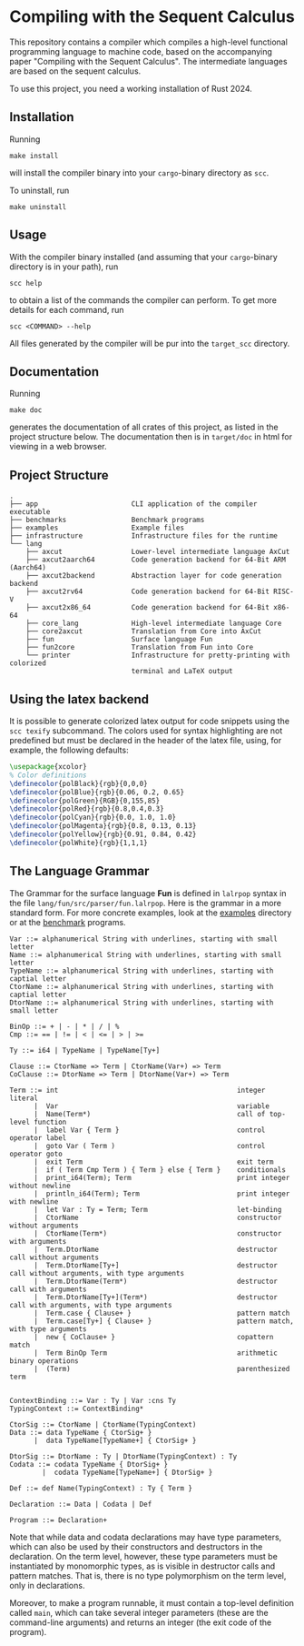 # Compiling with the Sequent Calculus

This repository contains a compiler which compiles a high-level functional
programming language to machine code, based on the accompanying paper "Compiling
with the Sequent Calculus". The intermediate languages are based on the sequent
calculus.

To use this project, you need a working installation of Rust 2024.

## Installation

Running

```console
make install
```

will install the compiler binary into your `cargo`-binary directory as `scc`.

To uninstall, run

```console
make uninstall
```

## Usage

With the compiler binary installed (and assuming that your `cargo`-binary directory is in your path),
run

```console
scc help
```

to obtain a list of the commands the compiler can perform.
To get more details for each command, run

```console
scc <COMMAND> --help
```

All files generated by the compiler will be pur into the `target_scc` directory.

## Documentation

Running

```console
make doc
```

generates the documentation of all crates of this project, as listed in the project structure below.
The documentation then is in `target/doc` in html for viewing in a web browser.

## Project Structure

```console
.
├── app                       CLI application of the compiler executable
├── benchmarks                Benchmark programs
├── examples                  Example files
├── infrastructure            Infrastructure files for the runtime
└── lang
    ├── axcut                 Lower-level intermediate language AxCut
    ├── axcut2aarch64         Code generation backend for 64-Bit ARM (Aarch64)
    ├── axcut2backend         Abstraction layer for code generation backend
    ├── axcut2rv64            Code generation backend for 64-Bit RISC-V
    ├── axcut2x86_64          Code generation backend for 64-Bit x86-64
    ├── core_lang             High-level intermediate language Core
    ├── core2axcut            Translation from Core into AxCut
    ├── fun                   Surface language Fun
    ├── fun2core              Translation from Fun into Core
    └── printer               Infrastructure for pretty-printing with colorized
                              terminal and LaTeX output
```

## Using the latex backend

It is possible to generate colorized latex output for code snippets using the
`scc texify` subcommand. The colors used for syntax highlighting are not
predefined but must be declared in the header of the latex file, using, for
example, the following defaults:

```latex
\usepackage{xcolor}
% Color definitions
\definecolor{polBlack}{rgb}{0,0,0}
\definecolor{polBlue}{rgb}{0.06, 0.2, 0.65}
\definecolor{polGreen}{RGB}{0,155,85}
\definecolor{polRed}{rgb}{0.8,0.4,0.3}
\definecolor{polCyan}{rgb}{0.0, 1.0, 1.0}
\definecolor{polMagenta}{rgb}{0.8, 0.13, 0.13}
\definecolor{polYellow}{rgb}{0.91, 0.84, 0.42}
\definecolor{polWhite}{rgb}{1,1,1}
```

## The Language Grammar

The Grammar for the surface language **Fun** is defined in `lalrpop` syntax in
the file `lang/fun/src/parser/fun.lalrpop`. Here is the grammar in a more
standard form. For more concrete examples, look at the [examples](./examples) directory
or at the [benchmark](./benchmarks) programs.

```
Var ::= alphanumerical String with underlines, starting with small letter
Name ::= alphanumerical String with underlines, starting with small letter
TypeName ::= alphanumerical String with underlines, starting with captial letter
CtorName ::= alphanumerical String with underlines, starting with captial letter
DtorName ::= alphanumerical String with underlines, starting with small letter

BinOp ::= + | - | * | / | %
Cmp ::= == | != | < | <= | > | >=

Ty ::= i64 | TypeName | TypeName[Ty+]

Clause ::= CtorName => Term | CtorName(Var+) => Term
CoClause ::= DtorName => Term | DtorName(Var+) => Term

Term ::= int                                            integer literal
      |  Var                                            variable
      |  Name(Term*)                                    call of top-level function
      |  label Var { Term }                             control operator label
      |  goto Var ( Term )                              control operator goto
      |  exit Term                                      exit term
      |  if ( Term Cmp Term ) { Term } else { Term }    conditionals
      |  print_i64(Term); Term                          print integer without newline
      |  println_i64(Term); Term                        print integer with newline
      |  let Var : Ty = Term; Term                      let-binding
      |  CtorName                                       constructor without arguments
      |  CtorName(Term*)                                constructor with arguments
      |  Term.DtorName                                  destructor call without arguments
      |  Term.DtorName[Ty+]                             destructor call without arguments, with type arguments
      |  Term.DtorName(Term*)                           destructor call with arguments
      |  Term.DtorName[Ty+](Term*)                      destructor call with arguments, with type arguments
      |  Term.case { Clause+ }                          pattern match
      |  Term.case[Ty+] { Clause+ }                     pattern match, with type arguments
      |  new { CoClause+ }                              copattern match
      |  Term BinOp Term                                arithmetic binary operations
      |  (Term)                                         parenthesized term


ContextBinding ::= Var : Ty | Var :cns Ty
TypingContext ::= ContextBinding*

CtorSig ::= CtorName | CtorName(TypingContext)
Data ::= data TypeName { CtorSig+ }
      |  data TypeName[TypeName+] { CtorSig+ }

DtorSig ::= DtorName : Ty | DtorName(TypingContext) : Ty
Codata ::= codata TypeName { DtorSig+ }
        |  codata TypeName[TypeName+] { DtorSig+ }

Def ::= def Name(TypingContext) : Ty { Term }

Declaration ::= Data | Codata | Def

Program ::= Declaration+
```

Note that while data and codata declarations may have type parameters, which can also be used
by their constructors and destructors in the declaration. On the term level, however, these
type parameters must be instantiated by monomorphic types, as is visible in destructor calls and
pattern matches. That is, there is no type polymorphism on the term level, only in declarations.

Moreover, to make a program runnable, it must contain a top-level definition called `main`, which
can take several integer parameters (these are the command-line arguments) and returns an integer
(the exit code of the program).
